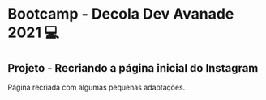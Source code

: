 # Bootcamp - Decola Dev Avanade 2021 :computer:

## Projeto - Recriando a página inicial  do Instagram

Página recriada com algumas pequenas adaptações.